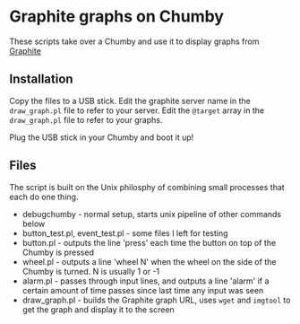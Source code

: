 Graphite graphs on Chumby
=========================

These scripts take over a Chumby and use it to display graphs from [Graphite](http://graphite.wikidot.com/)

Installation
------------

Copy the files to a USB stick. Edit the graphite server name in the `draw_graph.pl` file to refer to your
server. Edit the `@target` array in the `draw_graph.pl` file to refer to your graphs.

Plug the USB stick in your Chumby and boot it up!


Files
-----

The script is built on the Unix philosphy of combining small processes that each do one thing.

* debugchumby - normal setup, starts unix pipeline of other commands below
* button_test.pl, event_test.pl - some files I left for testing
* button.pl - outputs the line 'press' each time the button on top of the Chumby is pressed
* wheel.pl - outputs a line 'wheel N' when the wheel on the side of the Chumby is turned. N is usually 1 or -1
* alarm.pl - passes through input lines, and outputs a line 'alarm' if a certain amount of time passes since last 
time any input was seen
* draw_graph.pl - builds the Graphite graph URL, uses `wget` and `imgtool` to get the graph and display it to the screen
